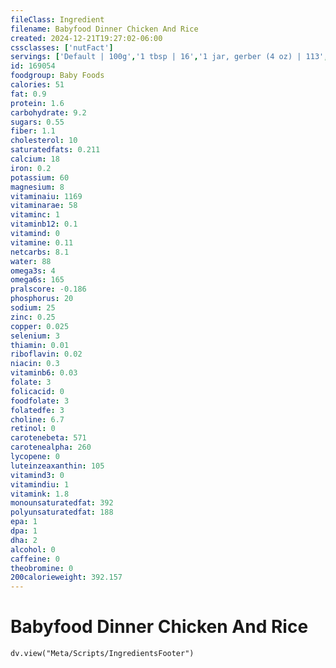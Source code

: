 ```yaml
---
fileClass: Ingredient
filename: Babyfood Dinner Chicken And Rice
created: 2024-12-21T19:27:02-06:00
cssclasses: ['nutFact']
servings: ['Default | 100g','1 tbsp | 16','1 jar, gerber (4 oz) | 113','1 jar nfs | 113','1 jar beech-nut stage 2 (4 oz) | 113']
id: 169054
foodgroup: Baby Foods
calories: 51
fat: 0.9
protein: 1.6
carbohydrate: 9.2
sugars: 0.55
fiber: 1.1
cholesterol: 10
saturatedfats: 0.211
calcium: 18
iron: 0.2
potassium: 60
magnesium: 8
vitaminaiu: 1169
vitaminarae: 58
vitaminc: 1
vitaminb12: 0.1
vitamind: 0
vitamine: 0.11
netcarbs: 8.1
water: 88
omega3s: 4
omega6s: 165
pralscore: -0.186
phosphorus: 20
sodium: 25
zinc: 0.25
copper: 0.025
selenium: 3
thiamin: 0.01
riboflavin: 0.02
niacin: 0.3
vitaminb6: 0.03
folate: 3
folicacid: 0
foodfolate: 3
folatedfe: 3
choline: 6.7
retinol: 0
carotenebeta: 571
carotenealpha: 260
lycopene: 0
luteinzeaxanthin: 105
vitamind3: 0
vitamindiu: 1
vitamink: 1.8
monounsaturatedfat: 392
polyunsaturatedfat: 188
epa: 1
dpa: 1
dha: 2
alcohol: 0
caffeine: 0
theobromine: 0
200calorieweight: 392.157
---
```


# Babyfood Dinner Chicken And Rice

```dataviewjs
dv.view("Meta/Scripts/IngredientsFooter")
```